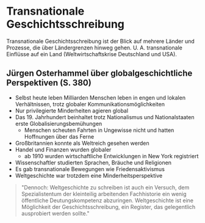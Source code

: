 # Transnationale Geschichtsschreibung

Transnationale Geschichtsschreibung ist der Blick auf mehrere Länder und Prozesse, die über Ländergrenzen hinweg gehen. U. A. transnationale Einflüsse auf ein Land (Weltwirtschaftskrise Deutschland und USA).

## Jürgen Osterhammel über globalgeschichtliche Perspektiven (S. 380)

- Selbst heute leben Milliarden Menschen leben in engen und lokalen Verhältnissen, trotz globaler Kommunikationsmöglichkeiten
- Nur privilegierte Minderheiten agieren global
- Das 19. Jahrhundert beinhaltet trotz Nationalismus und Nationalstaaten erste Globalisierungsbemühungen
  - Menschen scheuten Fahrten in Ungewisse nicht und hatten Hoffnungen über das Ferne
- Großbritannien konnte als Weltreich gesehen werden
- Handel und Finanzen wurden globaler
  - ab 1910 wurden wirtschaftliche Entwicklungen in New York registriert
- Wissenschaftler studierten Sprachen, Bräuche und Religionen
- Es gab transnationale Bewegungen wie Friedensaktivismus
- Weltgeschichte war trotzdem eine Minderheitsperspektive

> "Dennoch: Weltgeschichte zu schreiben ist auch ein Versuch, dem Spezialistentum der kleinteilig arbeitenden Fachhistorie ein wenig öffentliche Deutungskompetenz abzuringen. Weltgeschichte ist eine Möglichkeit der Geschichtsschreibung, ein Register, das gelegentlich ausprobiert werden sollte."

<!-- ## Klaus Patel zur transnationalen Geschichtsschreibung -->

<!-- TODO -->
